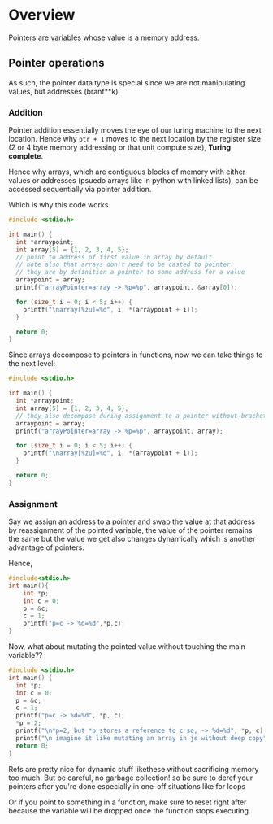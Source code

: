 # Overview

Pointers are variables whose value is a memory address.

## Pointer operations

As such, the pointer data type is special since we are not manipulating values, but addresses (branf\*\*k).

### Addition

Pointer addition essentially moves the eye of our turing machine to the next location. Hence why `ptr + 1` moves to the next location by the register size (2 or 4 byte memory addressing or that unit compute size), **Turing complete**.

Hence why arrays, which are contiguous blocks of memory with either values or addresses (psuedo arrays like in python with linked lists), can be accessed sequentially via pointer addition.

Which is why this code works.

```c
#include <stdio.h>

int main() {
  int *arraypoint;
  int array[5] = {1, 2, 3, 4, 5};
  // point to address of first value in array by default
  // note also that arrays don't need to be casted to pointer.
  // they are by definition a pointer to some address for a value
  arraypoint = array;
  printf("arrayPointer=array -> %p=%p", arraypoint, &array[0]);

  for (size_t i = 0; i < 5; i++) {
    printf("\narray[%zu]=%d", i, *(arraypoint + i));
  }

  return 0;
}

```

Since arrays decompose to pointers in functions, now we can take things to the next level:

```c
#include <stdio.h>

int main() {
  int *arraypoint;
  int array[5] = {1, 2, 3, 4, 5};
  // they also decompose during assignment to a pointer without bracket notation
  arraypoint = array;
  printf("arrayPointer=array -> %p=%p", arraypoint, array);

  for (size_t i = 0; i < 5; i++) {
    printf("\narray[%zu]=%d", i, *(arraypoint + i));
  }

  return 0;
}
```

### Assignment

Say we assign an address to a pointer and swap the value at that address by reassignment of the pointed variable, the value of the pointer remains the same but the value we get also changes dynamically which is another advantage of pointers.

Hence,

```c
#include<stdio.h>
int main(){
    int *p;
    int c = 0;
    p = &c;
    c = 1;
    printf("p=c -> %d=%d",*p,c);
}
```

Now, what about mutating the pointed value without touching the main variable??

```c
#include <stdio.h>
int main() {
  int *p;
  int c = 0;
  p = &c;
  c = 1;
  printf("p=c -> %d=%d", *p, c);
  *p = 2;
  printf("\n*p=2, but *p stores a reference to c so, -> %d=%d", *p, c);
  printf("\n imagine it like mutating an array in js without deep copy");
  return 0;
}

```

Refs are pretty nice for dynamic stuff likethese without sacrificing memory too much. But be careful, no garbage collection! so be sure to deref your pointers after you're done especially in one-off situations like for loops

Or if you point to something in a function, make sure to reset right after because the variable will be dropped once the function stops executing.
